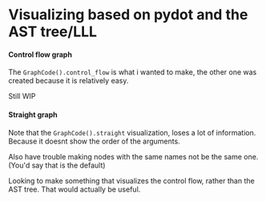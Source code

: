 # Visualizing based on pydot and the AST tree/LLL

#### Control flow graph
The `GraphCode().control_flow` is what i wanted to make, the other one was created
because it is relatively easy.

Still WIP

#### Straight graph
Note that the `GraphCode().straight` visualization, loses a lot of information.
Because it doesnt show the order of the arguments.

Also have trouble making nodes with the same names not be the same one.
(You'd say that is the default)

Looking to make something that visualizes the control flow, rather than the
AST tree. That would actually be useful.
